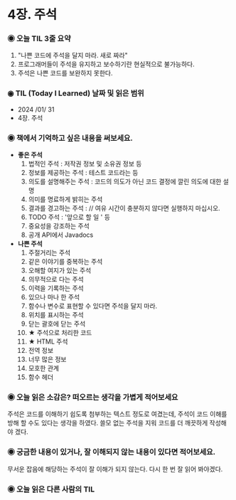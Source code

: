 # 4장. 주석
### ◉ 오늘 TIL 3줄 요약
1. "나쁜 코드에 주석을 달지 마라. 새로 짜라"
2. 프로그래머들이 주석을 유지하고 보수하기란 현실적으로 불가능하다.
3. 주석은 나쁜 코드를 보완하지 못한다.
   
### ◉ TIL (Today I Learned) 날짜 및 읽은 범위
- 2024 /01/ 31
- 4장. 주석

### ◉ 책에서 기억하고 싶은 내용을 써보세요.
- **좋은 주석**
  1. 법적인 주석 : 저작권 정보 및 소유권 정보 등
  2. 정보를 제공하는 주석 : 테스트 코드라는 등
  3. 의도를 설명해주는 주석 : 코드의 의도가 아닌 코드 결정에 깔린 의도에 대한 설명
  4. 의미를 명료하게 밝히는 주석
  5. 결과를 경고하는 주석 : // 여유 시간이 충분하지 않다면 실행하지 마십시오.
  6. TODO 주석 : '앞으로 할 일 ' 등
  7. 중요성을 강조하는 주석
  8. 공개 API에서 Javadocs
- **나쁜 주석**
  1. 주절거리는 주석
  2. 같은 이야기를 중복하는 주석
  3. 오해할 여지가 있는 주석
  4. 의무적으로 다는 주석
  5. 이력을 기록하는 주석
  6. 있으나 마나 한 주석
  7. 함수나 변수로 표현할 수 있다면 주석을 달지 마라.
  8. 위치를 표시하는 주석
  9. 닫는 괄호에 닫는 주석
  10. ★ 주석으로 처리한 코드
  11. ★ HTML 주석
  12. 전역 정보
  13. 너무 많은 정보
  14. 모호한 관계
  15. 함수 헤더

### ◉ 오늘 읽은 소감은? 떠오르는 생각을 가볍게 적어보세요
  주석은 코드를 이해하기 쉽도록 첨부하는 텍스트 정도로 여겼는데, 주석이 코드 이해를 방해 할 수도 있다는 생각을 하였다. 쓸모 없는 주석을 지워 코드를 더 깨끗하게 작성해야 겠다.

### ◉ 궁금한 내용이 있거나, 잘 이해되지 않는 내용이 있다면 적어보세요.
  무서운 잡음에 해당하는 주석이 잘 이해가 되지 않는다. 다시 한 번 잘 읽어 봐야겠다.

### ◉ 오늘 읽은 다른 사람의 TIL
